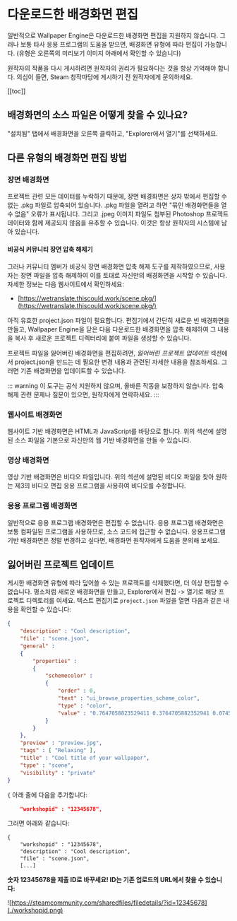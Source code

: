 # 다운로드한 배경화면 편집

일반적으로 Wallpaper Engine은 다운로드한 배경화면 편집을 지원하지 않습니다. 그러나 보통 타사 응용 프로그램의 도움을 받으면, 배경화면 유형에 따라 편집이 가능합니다. (유형은 오른쪽의 미리보기 이미지 아래에서 확인할 수 있습니다)

원작자의 작품을 다시 게시하려면 원작자의 권리가 필요하다는 것을 항상 기억해야 합니다. 의심이 들면, Steam 창작마당에 게시하기 전 원작자에게 문의하세요.

[[toc]]

## 배경화면의 소스 파일은 어떻게 찾을 수 있나요?

"설치됨" 탭에서 배경화면을 오른쪽 클릭하고, "Explorer에서 열기"를 선택하세요.

## 다른 유형의 배경화면 편집 방법

### 장면 배경화면

프로젝트 관련 모든 데이터를 누락하기 때문에, 장면 배경화면은 상자 밖에서 편집할 수 없는 .pkg 파일로 압축되어 있습니다. .pkg 파일을 열려고 하면 "묶인 배경화면들을 열 수 없음" 오류가 표시됩니다. 그리고 .jpeg 이미지 파일도 첨부된 Photoshop 프로젝트 데이터와 함께 제공되지 않음을 유추할 수 있습니다. 이것은 항상 원작자의 시스템에 남아 있습니다.

#### 비공식 커뮤니티 장면 압축 해제기

그러나 커뮤니티 멤버가 비공식 장면 배경화면 압축 해제 도구를 제작하였으므로, 사용자는 장면 파일을 압축 해제하여 이를 토대로 자신만의 배경화면을 시작할 수 있습니다. 자세한 정보는 다음 웹사이트에서 확인하세요:

* [https://wetranslate.thiscould.work/scene.pkg/](https://wetranslate.thiscould.work/scene.pkg/)

아직 유효한 project.json 파일이 필요합니다. 편집기에서 간단히 새로운 빈 배경화면을 만들고, Wallpaper Engine을 닫은 다음 다운로드한 배경화면을 압축 해제하여 그 내용을 복사 후 새로운 프로젝트 디렉터리에 붙여 파일을 생성할 수 있습니다.

프로젝트 파일을 잃어버린 배경화면을 편집하려면, *잃어버린 프로젝트 업데이트* 섹션에서 project.json을 만드는 데 필요한 변경 내용과 관련된 자세한 내용을 참조하세요. 그러면 기존 배경화면을 업데이트할 수 있습니다.

::: warning
이 도구는 공식 지원하지 않으며, 올바른 작동을 보장하지 않습니다. 압축 해제 관련 문제나 질문이 있으면, 원작자에게 연락하세요.
:::

### 웹사이트 배경화면

웹사이트 기반 배경화면은 HTML과 JavaScript를 바탕으로 합니다. 위의 섹션에 설명된 소스 파일을 기본으로 자신만의 웹 기반 배경화면을 만들 수 있습니다.

### 영상 배경화면

영상 기반 배경화면은 비디오 파일입니다. 위의 섹션에 설명된 비디오 파일을 찾아 원하는 제3의 비디오 편집 응용 프로그램을 사용하여 비디오를 수정합니다.

### 응용 프로그램 배경화면

일반적으로 응용 프로그램 배경화면은 편집할 수 없습니다. 응용 프로그램 배경화면은 보통 컴파일된 프로그램을 사용하므로, 소스 코드에 접근할 수 없습니다. 응용프로그램 기반 배경화면은 정말 변경하고 싶다면, 배경화면 원작자에게 도움을 문의해 보세요.

## 잃어버린 프로젝트 업데이트

게시한 배경화면 유형에 따라 덮어쓸 수 있는 프로젝트를 삭제했다면, 더 이상 편집할 수 없습니다. 평소처럼 새로운 배경화면을 만들고, Explorer에서 편집 -> 열기로 해당 프로젝트 디렉토리를 여세요. 텍스트 편집기로 `project.json` 파일을 열면 다음과 같은 내용을 확인할 수 있습니다:

```json
{
    "description" : "Cool description",
    "file" : "scene.json",
    "general" : 
    {
        "properties" : 
        {
            "schemecolor" : 
            {
                "order" : 0,
                "text" : "ui_browse_properties_scheme_color",
                "type" : "color",
                "value" : "0.7647058823529411 0.3764705882352941 0.07450980392156863"
            }
        }
    },
    "preview" : "preview.jpg",
    "tags" : [ "Relaxing" ],
    "title" : "Cool title of your wallpaper",
    "type" : "scene",
    "visibility" : "private"
}
```

`{` 아래 줄에 다음을 추가합니다:

```json
    "workshopid" : "12345678",
```
그러면 아래와 같습니다:

```json{2}
{
    "workshopid" : "12345678",
    "description" : "Cool description",
    "file" : "scene.json",
    [...]
```

**숫자 12345678을 제출 ID로 바꾸세요! ID는 기존 업로드의 URL에서 찾을 수 있습니다:**

![https://steamcommunity.com/sharedfiles/filedetails/?id=12345678](./workshopid.png)

